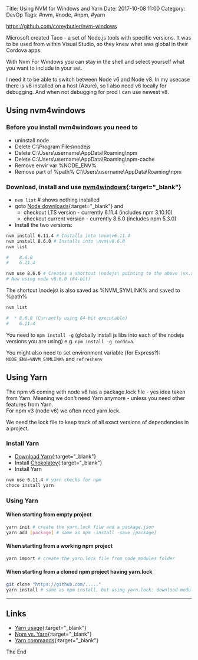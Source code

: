 Title: Using NVM for Windows and Yarn
Date: 2017-10-08 11:00
Category: DevOp
Tags: #nvm, #node, #npm, #yarn

https://github.com/coreybutler/nvm-windows

Microsoft created Taco - a set of Node.js tools with specific versions. It was to be used from within Visual Studio, so they knew what was global in their Cordova apps.

With Nvm For Windows you can stay in the shell and select yourself what you want to include in your set.

I need it to be able to switch between Node v6 and Node v8.
In my usecase there is v6 installed on a host (Azure), so I also need v6 locally for debugging.
And when not debugging for prod I can use newest v8.

## Using nvm4windows

### Before you install nvm4windows you need to 

* uninstall node
* Delete C:\Program Files\nodejs
* Delete C:\Users\username\AppData\Roaming\npm
* Delete C:\Users\username\AppData\Roaming\npm-cache
* Remove envir var %NODE_ENV%
* Remove part of %path% C:\Users\username\AppData\Roaming\npm

### Download, install and use [nvm4windows](https://github.com/coreybutler/nvm-windows/releases){:target="_blank"}

* `nvm list` # shows nothing installed
* goto [Node downloads](https://nodejs.org/en/download/){:target="_blank"} and 
    * checkout LTS version - currently 6.11.4 (includes npm 3.10.10)
    * checkout current version - currently 8.6.0 (includes npm 5.3.0)
* Install the two versions:
```bash
nvm install 6.11.4 # Installs into \nvm\v6.11.4
nvm install 8.6.0 # Installs into \nvm\v8.6.0
nvm list

#    8.6.0
#    6.11.4

nvm use 8.6.0 # Creates a shortcut \nodejs\ pointing to the above \vx.x.x\ folder
# Now using node v8.6.0 (64-bit)
```

The shortcut \nodejs\ is also saved as %NVM_SYMLINK% and saved to %path%

```bash
nvm list

#  * 8.6.0 (Currently using 64-bit executable)
#    6.11.4
```

You need to `npm install -g` (globally install js libs into each of the nodejs versions you are using) e.g. `npm install -g cordova`.

You might also need to set environment variable (for Express?):
`NODE_ENV=%NVM_SYMLINK%` and `refreshenv`

## Using Yarn

The npm v5 coming with node v8 has a package.lock file - yes idea taken from Yarn. Meaning we don't need Yarn anymore - unless you need other features from Yarn.  
For npm v3 (node v6) we often need yarn.lock.

We need the lock file to keep track of all exact versions of dependencies in a project.

### Install Yarn

* [Download Yarn](https://yarnpkg.com/en/docs/install){:target="_blank"}
* Install [Chokolatey](https://chocolatey.org/install){:target="_blank"}
* Install Yarn 

```bash
nvm use 6.11.4 # yarn checks for npm
choco install yarn
```

### Using Yarn

#### When starting from empty project

```bash
yarn init # create the yarn.lock file and a package.json
yarn add [package] # same as npm -install -save [package]
```

#### When starting from a working npm project

```bash
yarn import # create the yarn.lock file from node_modules folder
```

#### When starting from a cloned npm project having yarn.lock

```bash
git clone "https://github.com/....."
yarn install # same as npm install, but using yarn.lock: download modules
```

-------------

## Links

* [Yarn usage](https://yarnpkg.com/en/docs/usage){:target="_blank"}
* [Npm vs. Yarn](https://yarnpkg.com/en/docs/migrating-from-npm){:target="_blank"}
* [Yarn commands](https://yarnpkg.com/en/docs/cli/){:target="_blank"}

The End
